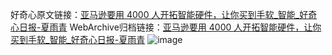 好奇心原文链接：[亚马逊要用 4000 人开拓智能硬件，让你买到手软_智能_好奇心日报-夏雨青](https://www.qdaily.com/articles/2563.html)
WebArchive归档链接：[亚马逊要用 4000 人开拓智能硬件，让你买到手软_智能_好奇心日报-夏雨青](http://web.archive.org/web/20190623151236/https://www.qdaily.com/articles/2563.html)
![image](http://ww3.sinaimg.cn/large/007d5XDply1g3v6bnoi56j30u03bu7wh)